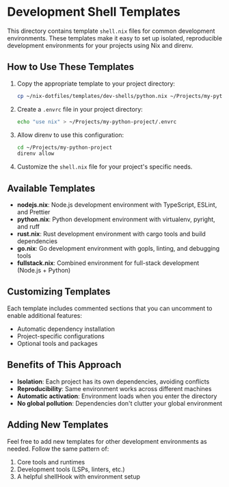 # Development Shell Templates

This directory contains template `shell.nix` files for common development environments. These templates make it easy to set up isolated, reproducible development environments for your projects using Nix and direnv.

## How to Use These Templates

1. Copy the appropriate template to your project directory:
   ```bash
   cp ~/nix-dotfiles/templates/dev-shells/python.nix ~/Projects/my-python-project/shell.nix
   ```

2. Create a `.envrc` file in your project directory:
   ```bash
   echo "use nix" > ~/Projects/my-python-project/.envrc
   ```

3. Allow direnv to use this configuration:
   ```bash
   cd ~/Projects/my-python-project
   direnv allow
   ```

4. Customize the `shell.nix` file for your project's specific needs.

## Available Templates

- **nodejs.nix**: Node.js development environment with TypeScript, ESLint, and Prettier
- **python.nix**: Python development environment with virtualenv, pyright, and ruff
- **rust.nix**: Rust development environment with cargo tools and build dependencies
- **go.nix**: Go development environment with gopls, linting, and debugging tools
- **fullstack.nix**: Combined environment for full-stack development (Node.js + Python)

## Customizing Templates

Each template includes commented sections that you can uncomment to enable additional features:
- Automatic dependency installation
- Project-specific configurations
- Optional tools and packages

## Benefits of This Approach

- **Isolation**: Each project has its own dependencies, avoiding conflicts
- **Reproducibility**: Same environment works across different machines
- **Automatic activation**: Environment loads when you enter the directory
- **No global pollution**: Dependencies don't clutter your global environment

## Adding New Templates

Feel free to add new templates for other development environments as needed. Follow the same pattern of:
1. Core tools and runtimes
2. Development tools (LSPs, linters, etc.)
3. A helpful shellHook with environment setup
